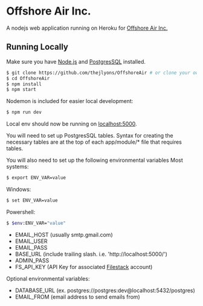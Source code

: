 # Offshore Air Inc.

A nodejs web application running on Heroku for [Offshore Air Inc.](http://offshoreair.com)

## Running Locally

Make sure you have [Node.js](http://nodejs.org/) and [PostgresSQL](https://www.postgresql.org/) installed.

```sh
$ git clone https://github.com/thejlyons/OffshoreAir # or clone your own fork
$ cd OffshoreAir
$ npm install
$ npm start
```

Nodemon is included for easier local development:
```sh
$ npm run dev
```

Local env should now be running on [localhost:5000](http://localhost:5000/).

You will need to set up PostgresSQL tables. Syntax for creating the necessary tables are at the top of each
app/module/* file that requires tables.

You will also need to set up the following environmental variables
Most systems:
```sh
$ export ENV_VAR=value
```
Windows:
```sh
$ set ENV_VAR=value
```
Powershell:
```sh
$ $env:ENV_VAR="value"
```
- EMAIL_HOST (usually smtp.gmail.com)
- EMAIL_USER
- EMAIL_PASS
- BASE_URL (include trailing slash. i.e. 'http://localhost:5000/')
- ADMIN_PASS
- FS_API_KEY (API Key for associated [Filestack](https://www.filestack.com/) account)

Optional environmental variables:
- DATABASE_URL (ex. postgres://postgres:dev@localhost:5432/postgres)
- EMAIL_FROM (email address to send emails from)
